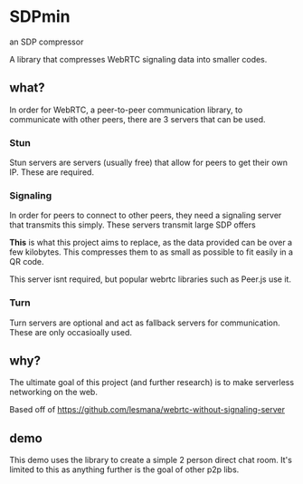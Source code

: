 # SDPmin

an SDP compressor

A library that compresses WebRTC signaling data into smaller codes.

## what?

In order for WebRTC, a peer-to-peer communication library, to communicate with other peers, there are 3 servers that can be used.

### Stun
Stun servers are servers (usually free) that allow for peers to get their own IP. These are required.

### Signaling
In order for peers to connect to other peers, they need a signaling server that transmits this simply. These servers transmit large SDP offers

**This** is what this project aims to replace, as the data provided can be over a few kilobytes.
This compresses them to as small as possible to fit easily in a QR code.

This server isnt required, but popular webrtc libraries such as Peer.js use it.

### Turn
Turn servers are optional and act as fallback servers for communication. These are only
occasioally used.

## why?

The ultimate goal of this project (and further research) is to make serverless networking on the web.

Based off of https://github.com/lesmana/webrtc-without-signaling-server

## demo

This demo uses the library to create a simple 2 person direct chat room.
It's limited to this as anything further is the goal of other p2p libs.